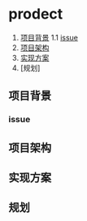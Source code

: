 # prodect

1. [项目背景](#项目背景)
  1.1 [issue](#issue)
2. [项目架构](#项目架构)
3. [实现方案](#实现方案)
4. [规划]  

## 项目背景

### issue

## 项目架构

## 实现方案

## 规划
